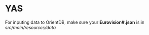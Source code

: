 # YAS
For inputing data to OrientDB, make sure your **Eurovision#.json** is in *src/main/resources/data*
